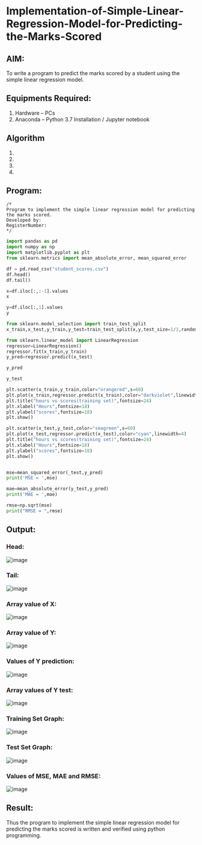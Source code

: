# Implementation-of-Simple-Linear-Regression-Model-for-Predicting-the-Marks-Scored

## AIM:
To write a program to predict the marks scored by a student using the simple linear regression model.

## Equipments Required:
1. Hardware – PCs
2. Anaconda – Python 3.7 Installation / Jupyter notebook

## Algorithm
1. 
2. 
3. 
4. 

## Program:
```
/*
Program to implement the simple linear regression model for predicting the marks scored.
Developed by: 
RegisterNumber:  
*/
```
``` python
import pandas as pd
import numpy as np
import matplotlib.pyplot as plt
from sklearn.metrics import mean_absolute_error, mean_squared_error

df = pd.read_csv("student_scores.csv") 
df.head()
df.tail()

x=df.iloc[:,:-1].values
x

y=df.iloc[:,1].values
y

from sklearn.model_selection import train_test_split
x_train,x_test,y_train,y_test=train_test_split(x,y,test_size=1/3,random_state=0)

from sklearn.linear_model import LinearRegression
regressor=LinearRegression()
regressor.fit(x_train,y_train)
y_pred=regressor.predict(x_test)

y_pred

y_test

plt.scatter(x_train,y_train,color="orangered",s=60)
plt.plot(x_train,regressor.predict(x_train),color="darkviolet",linewidth=4)
plt.title("hours vs scores(training set)",fontsize=24)
plt.xlabel("Hours",fontsize=18)
plt.ylabel("scores",fontsize=18)
plt.show()

plt.scatter(x_test,y_test,color="seagreen",s=60)
plt.plot(x_test,regressor.predict(x_test),color="cyan",linewidth=4)
plt.title("hours vs scores(training set)",fontsize=24)
plt.xlabel("Hours",fontsize=18)
plt.ylabel("scores",fontsize=18)
plt.show()


mse=mean_squared_error(_test,y_pred)
print('MSE = ',mse)

mae=mean_absolute_error(y_test,y_pred)
print('MAE = ',mae)

rmse=np.sqrt(mse)
print("RMSE = ",rmse)
```


## Output:
### Head:
![image](https://github.com/MukeshVelmurugan/Implementation-of-Simple-Linear-Regression-Model-for-Predicting-the-Marks-Scored/assets/118707363/18f3af86-9ae2-4494-bb61-636b83a7bcd5)
### Tail:
![image](https://github.com/MukeshVelmurugan/Implementation-of-Simple-Linear-Regression-Model-for-Predicting-the-Marks-Scored/assets/118707363/0a120341-9b3f-4ee2-8740-1ea5cdc71610)
### Array value of X:
![image](https://github.com/MukeshVelmurugan/Implementation-of-Simple-Linear-Regression-Model-for-Predicting-the-Marks-Scored/assets/118707363/e296242a-26a5-4ba3-9736-86bc8fe4e85c)
### Array value of Y:
![image](https://github.com/MukeshVelmurugan/Implementation-of-Simple-Linear-Regression-Model-for-Predicting-the-Marks-Scored/assets/118707363/c25d4900-5e51-4bf7-8db7-1ec80106ab55)
### Values of Y prediction:
![image](https://github.com/MukeshVelmurugan/Implementation-of-Simple-Linear-Regression-Model-for-Predicting-the-Marks-Scored/assets/118707363/611f79c2-9b85-47f4-9a9f-6fbe4dc4e7ee)
### Array values of Y test:
![image](https://github.com/MukeshVelmurugan/Implementation-of-Simple-Linear-Regression-Model-for-Predicting-the-Marks-Scored/assets/118707363/df0a81e5-6894-4e45-9037-6dce6cb3a7d7)
### Training Set Graph:
![image](https://github.com/MukeshVelmurugan/Implementation-of-Simple-Linear-Regression-Model-for-Predicting-the-Marks-Scored/assets/118707363/42c59aa0-503e-4dc8-b41a-315bdd9680c1)
### Test Set Graph:
![image](https://github.com/MukeshVelmurugan/Implementation-of-Simple-Linear-Regression-Model-for-Predicting-the-Marks-Scored/assets/118707363/8e868618-b584-4339-a91e-3b07e48301ba)
### Values of MSE, MAE and RMSE:
![image](https://github.com/MukeshVelmurugan/Implementation-of-Simple-Linear-Regression-Model-for-Predicting-the-Marks-Scored/assets/118707363/08d3470e-d71f-43e9-971f-e4871b589271)



## Result:
Thus the program to implement the simple linear regression model for predicting the marks scored is written and verified using python programming.
